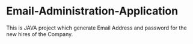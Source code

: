 # Email-Administration-Application
This is JAVA project which generate Email Address and password for the new hires of the Company.
